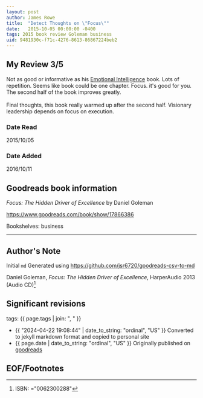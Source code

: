 ```yaml
---
layout: post
author: James Rowe
title:  "Detect Thoughts on \"Focus\""
date:   2015-10-05 00:00:00 -0400
tags: 2015 book review Goleman business
uid: 9481930c-f71c-4276-8613-86867224beb2
---
```


<!-- highly dependent on how you personally use jekyll templates, and how you want this to show up -->
<!-- escape any jekyll keys with double brackets -->

## My Review 3/5

Not as good or informative as his [Emotional Intelligence](https://www.goodreads.com/book/show/26329) book. Lots of repetition. Seems like book could be one chapter. Focus. it's good for you. The second half of the book improves greatly.<br/><br/>Final thoughts, this book really warmed up after the second half. Visionary leadership depends on focus on execution.

### Date Read
2015/10/05

### Date Added
2016/10/11

## Goodreads book information

*Focus: The Hidden Driver of Excellence* by Daniel Goleman

https://www.goodreads.com/book/show/17866386

Bookshelves: business

---

## Author's Note

Initial `md` Generated using https://github.com/jsr6720/goodreads-csv-to-md

Daniel Goleman, *Focus: The Hidden Driver of Excellence*,  HarperAudio 2013 (Audio CD)[^1]

## Significant revisions

tags: {{ page.tags | join: ", " }} <!-- todo move this somewhere -->

- {{ "2024-04-22 19:08:44" | date_to_string: "ordinal", "US" }} Converted to jekyll markdown format and copied to personal site
- {{ page.date | date_to_string: "ordinal", "US" }} Originally published on [goodreads](https://www.goodreads.com)

## EOF/Footnotes

[^1]: ISBN: ="0062300288"